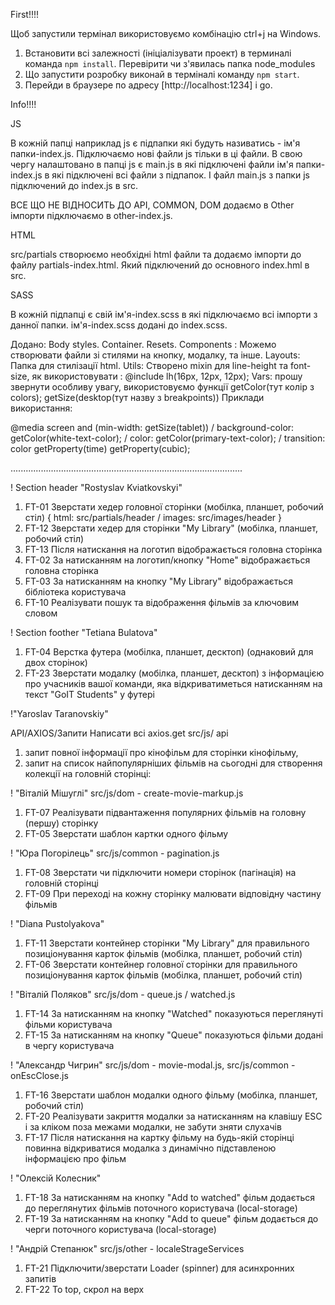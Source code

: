 First!!!!

Щоб запустили термінал використовуємо комбінацію ctrl+j на Windows.

1. Встановити всі залежності (ініціалізувати проект) в терминалі команда
   `npm install`. Перевірити чи з'явилась папка node_modules
2. Що запустити розробку виконай в терміналі команду `npm start`.
3. Перейди в браузере по адресу [http://localhost:1234] і go.

Info!!!!

JS

В кожній папці наприклад js є підпапки які будуть називатись - ім'я
папки-index.js. Підключаємо нові файли js тільки в ці файли. В свою чергу
налаштовано в папці js є main.js в які підключені файли ім'я папки-index.js в
які підключені всі файли з підпапок. І файл main.js з папки js підключений до
index.js в src.

ВСЕ ЩО НЕ ВІДНОСИТЬ ДО API, COMMON, DOM додаємо в Other імпорти підключаємо в
other-index.js.

HTML

src/partials створюємо необхідні html файли та додаємо імпорти до файлу
partials-index.html. Який підключений до основного index.hml в src.

SASS

В кожній підпапці є свій ім'я-index.scss в які підключаємо всі імпорти з данної
папки. ім'я-index.scss додані до index.scss.

Додано: Body styles. Container. Resets. Components : Можемо створювати файли зі
стилями на кнопку, модалку, та інше. Layouts: Папка для стилізації html. Utils:
Створено mixin для line-height та font-size, як використовувати : @include
lh(16px, 12px, 12px); Vars: прошу звернути особливу увагу, використовуємо
функції getColor(тут колір з colors); getSize(desktop(тут назву з breakpoints))
Приклади використання:

@media screen and (min-width: getSize(tablet)) / background-color:
getColor(white-text-color); / color: getColor(primary-text-color); / transition:
color getProperty(time) getProperty(cubic);

............................................................................................

! Section header "Rostyslav Kviatkovskyi"

1. FT-01 Зверстати хедер головної сторінки (мобілка, планшет, робочий стіл) {
   html: src/partials/header / images: src/images/header }
2. FT-12 Зверстати хедер для сторінки "My Library" (мобілка, планшет, робочий
   стіл)
3. FT-13 Після натискання на логотип відображається головна сторінка
4. FT-02 За натисканням на логотип/кнопку "Home" відображається головна сторінка
5. FT-03 За натисканням на кнопку "My Library" відображається бібліотека
   користувача
6. FT-10 Реалізувати пошук та відображення фільмів за ключовим словом

! Section foother "Tetiana Bulatova"

1. FT-04 Верстка футера (мобілка, планшет, десктоп) (однаковий для двох
   сторінок)
2. FT-23 Зверстати модалку (мобілка, планшет, десктоп) з інформацією про
   учасників вашої команди, яка відкриватиметься натисканням на текст "GoIT
   Students" у футері

!"Yaroslav Taranovskiy"

API/AXIOS/Запити Написати всі axios.get src/js/ api

1. запит повної інформації про кінофільм для сторінки кінофільму,
2. запит на список найпопулярніших фільмів на сьогодні для створення колекції на
   головній сторінці:

! "Віталій Мішуглі" src/js/dom - create-movie-markup.js

1. FT-07 Реалізувати підвантаження популярних фільмів на головну (першу)
   сторінку
2. FT-05 Зверстати шаблон картки одного фільму

! "Юра Погорілець" src/js/common - pagination.js

1. FT-08 Зверстати чи підключити номери сторінок (пагінація) на головній
   сторінці
2. FT-09 При переході на кожну сторінку малювати відповідну частину фільмів

! "Diana Pustolyakova"

1. FT-11 Зверстати контейнер сторінки "My Library" для правильного
   позиціонування карток фільмів (мобілка, планшет, робочий стіл)
2. FT-06 Зверстати контейнер головної сторінки для правильного позиціонування
   карток фільмів (мобілка, планшет, робочий стіл)

! "Віталій Поляков" src/js/dom - queue.js / watched.js

1. FT-14 За натисканням на кнопку "Watched" показуються переглянуті фільми
   користувача
2. FT-15 За натисканням на кнопку "Queue" показуються фільми додані в чергу
   користувача

! "Александр Чигрин" src/js/dom - movie-modal.js, src/js/common - onEscClose.js

1. FT-16 Зверстати шаблон модалки одного фільму (мобілка, планшет, робочий стіл)
2. FT-20 Реалізувати закриття модалки за натисканням на клавішу ESC і за кліком
   поза межами модалки, не забути зняти слухачів
3. FT-17 Після натискання на картку фільму на будь-якій сторінці повинна
   відкриватися модалка з динамічно підставленою інформацією про фільм

! "Олексій Колесник"

1. FT-18 За натисканням на кнопку "Add to watched" фільм додається до
   переглянутих фільмів поточного користувача (local-storage)
2. FT-19 За натисканням на кнопку "Add to queue" фільм додається до черги
   поточного користувача (local-storage)

! "Андрій Степанюк" src/js/other - localeStrageServices

1. FT-21 Підключити/зверстати Loader (spinner) для асинхронних запитів
2. FT-22 To top, скрол на верх
